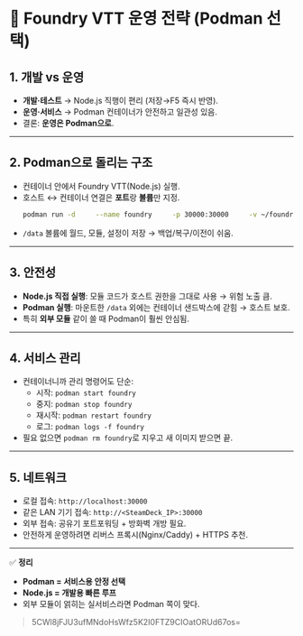 # 🚢 Foundry VTT 운영 전략 (Podman 선택)

## 1. 개발 vs 운영
- **개발·테스트** → Node.js 직행이 편리 (저장→F5 즉시 반영).
- **운영·서비스** → Podman 컨테이너가 안전하고 일관성 있음.
- 결론: **운영은 Podman으로**.

---

## 2. Podman으로 돌리는 구조
- 컨테이너 안에서 Foundry VTT(Node.js) 실행.
- 호스트 ↔ 컨테이너 연결은 **포트**랑 **볼륨**만 지정.
  ```bash
  podman run -d     --name foundry     -p 30000:30000     -v ~/foundry_data:/data     docker.io/felddy/foundryvtt:latest
  ```
- `/data` 볼륨에 월드, 모듈, 설정이 저장 → 백업/복구/이전이 쉬움.

---

## 3. 안전성
- **Node.js 직접 실행**: 모듈 코드가 호스트 권한을 그대로 사용 → 위험 노출 큼.
- **Podman 실행**: 마운트한 `/data` 외에는 컨테이너 샌드박스에 갇힘 → 호스트 보호.
- 특히 **외부 모듈** 같이 쓸 때 Podman이 훨씬 안심됨.

---

## 4. 서비스 관리
- 컨테이너니까 관리 명령어도 단순:
  - 시작: `podman start foundry`
  - 중지: `podman stop foundry`
  - 재시작: `podman restart foundry`
  - 로그: `podman logs -f foundry`
- 필요 없으면 `podman rm foundry`로 지우고 새 이미지 받으면 끝.

---

## 5. 네트워크
- 로컬 접속: `http://localhost:30000`
- 같은 LAN 기기 접속: `http://<SteamDeck_IP>:30000`
- 외부 접속: 공유기 포트포워딩 + 방화벽 개방 필요.
- 안전하게 운영하려면 리버스 프록시(Nginx/Caddy) + HTTPS 추천.

---

✅ **정리**
- **Podman = 서비스용 안정 선택**
- **Node.js = 개발용 빠른 루프**
- 외부 모듈이 얽히는 실서비스라면 Podman 쪽이 맞다.

>5CWl8jFJU3ufMNdoHsWfz5K2I0FTZ9CIOatORUd67os=
